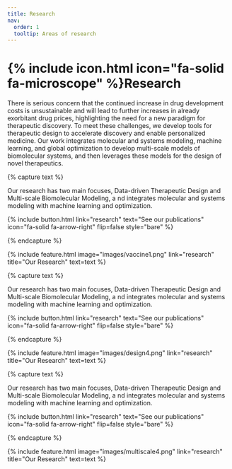 ```yaml
---
title: Research
nav:
  order: 1
  tooltip: Areas of research
---
```


# {% include icon.html icon="fa-solid fa-microscope" %}Research

There is serious concern that the continued increase in drug development costs is unsustainable and will lead to further increases in already exorbitant drug prices, highlighting the need for a new paradigm for therapeutic discovery. To meet these challenges, we develop tools for therapeutic design to accelerate discovery and enable personalized medicine. Our work integrates molecular and systems modeling, machine learning, and global optimization to develop multi-scale models of biomolecular systems, and then leverages these models for the design of novel therapeutics.

{% capture text %}

Our research has two main focuses, Data-driven Therapeutic Design and Multi-scale Biomolecular Modeling, a
nd integrates molecular and systems modeling with machine learning and optimization. 

{%
  include button.html
  link="research"
  text="See our publications"
  icon="fa-solid fa-arrow-right"
  flip=false
  style="bare"
%}

{% endcapture %}

{%
  include feature.html
  image="images/vaccine1.png"
  link="research"
  title="Our Research"
  text=text
%}

{% capture text %}

Our research has two main focuses, Data-driven Therapeutic Design and Multi-scale Biomolecular Modeling, a
nd integrates molecular and systems modeling with machine learning and optimization. 

{%
  include button.html
  link="research"
  text="See our publications"
  icon="fa-solid fa-arrow-right"
  flip=false
  style="bare"
%}

{% endcapture %}

{%
  include feature.html
  image="images/design4.png"
  link="research"
  title="Our Research"
  text=text
%}

{% capture text %}

Our research has two main focuses, Data-driven Therapeutic Design and Multi-scale Biomolecular Modeling, a
nd integrates molecular and systems modeling with machine learning and optimization. 

{%
  include button.html
  link="research"
  text="See our publications"
  icon="fa-solid fa-arrow-right"
  flip=false
  style="bare"
%}

{% endcapture %}

{%
  include feature.html
  image="images/multiscale4.png"
  link="research"
  title="Our Research"
  text=text
%}
